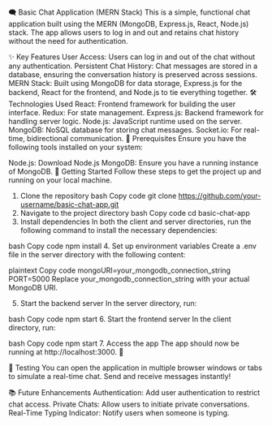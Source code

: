 🗨️ Basic Chat Application (MERN Stack)
This is a simple, functional chat application built using the MERN (MongoDB, Express.js, React, Node.js) stack. The app allows users to log in and out and retains chat history without the need for authentication.

✨ Key Features
User Access: Users can log in and out of the chat without any authentication.
Persistent Chat History: Chat messages are stored in a database, ensuring the conversation history is preserved across sessions.
MERN Stack: Built using MongoDB for data storage, Express.js for the backend, React for the frontend, and Node.js to tie everything together.
🛠️ Technologies Used
React: Frontend framework for building the user interface.
Redux: For state management.
Express.js: Backend framework for handling server logic.
Node.js: JavaScript runtime used on the server.
MongoDB: NoSQL database for storing chat messages.
Socket.io: For real-time, bidirectional communication.
🛑 Prerequisites
Ensure you have the following tools installed on your system:

Node.js: Download Node.js
MongoDB: Ensure you have a running instance of MongoDB.
🚀 Getting Started
Follow these steps to get the project up and running on your local machine.

1. Clone the repository
bash
Copy code
git clone https://github.com/your-username/basic-chat-app.git
2. Navigate to the project directory
bash
Copy code
cd basic-chat-app
3. Install dependencies
In both the client and server directories, run the following command to install the necessary dependencies:

bash
Copy code
npm install
4. Set up environment variables
Create a .env file in the server directory with the following content:

plaintext
Copy code
mongoURI=your_mongodb_connection_string
PORT=5000
Replace your_mongodb_connection_string with your actual MongoDB URI.

5. Start the backend server
In the server directory, run:

bash
Copy code
npm start
6. Start the frontend server
In the client directory, run:

bash
Copy code
npm start
7. Access the app
The app should now be running at http://localhost:3000. 🚀

🧪 Testing
You can open the application in multiple browser windows or tabs to simulate a real-time chat. Send and receive messages instantly!

📚 Future Enhancements
Authentication: Add user authentication to restrict chat access.
Private Chats: Allow users to initiate private conversations.
Real-Time Typing Indicator: Notify users when someone is typing.
